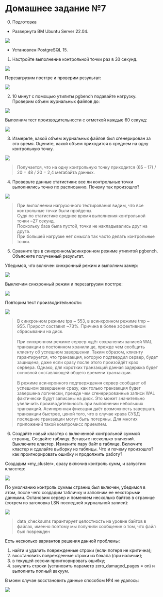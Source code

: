 # Домашнее задание №7
0. Подготовка
- Развернута ВМ Ubuntu Server 22.04.

![](HW7_img/1.png)

- Установлен PostgreSQL 15.
 
1. Настройте выполнение контрольной точки раз в 30 секунд.

![](HW7_img/2.png)

Перезагрузим постгре и проверим результат:

![](HW7_img/3.png)
 
2. 10 минут c помощью утилиты pgbench подавайте нагрузку.
Проверим объем журнальных файлов до:

![](HW7_img/4.png)
 
Выполним тест производительности с отметкой каждые 60 секунд:

![](HW7_img/5.png)

3. Измерьте, какой объем журнальных файлов был сгенерирован за это время. Оцените, какой объем приходится в среднем на одну контрольную точку.

![](HW7_img/6.png)

> Получается, что на одну контрольную точку приходится (65 – 17) / 20 = 48 / 20 = 2,4 мегабайта данных.

4. Проверьте данные статистики: все ли контрольные точки выполнялись точно по расписанию. Почему так произошло?

![](HW7_img/7.png)

> При выполнении нагрузочного тестирования видим, что все контрольные точки были пройдены.
> <br> Судя по статистике среднее время выполнения контрольной точки ~27 секунд.
> <br> Поскольку база была пустой, точки не накладывались друг на друга.
> <br> При большей нагрузке нет смысла так часто делать контрольные точки.

5. Сравните tps в синхронном/асинхронном режиме утилитой pgbench. Объясните полученный результат.

Убедимся, что включен синхронный режим и выполним замер:

![](HW7_img/8.png)

Выключим синхронный режим и перезагрузим постгре:

![](HW7_img/9.png)

Повторим тест производительности:

![](HW7_img/10.png)

> В синхронном режиме tps ~ 553, в асинхронном режиме tmp ~ 955. Прирост составил ~73%. Причина в более эффективном сбрасывании на диск.
> <br>
> <br> При синхронном режиме сервер ждёт сохранения записей WAL транзакции в постоянном хранилище, прежде чем сообщить клиенту об успешном завершении. Таким образом, клиенту гарантируется, что транзакция, которую подтвердил сервер, будет защищена, даже если сразу после этого произойдёт крах сервера. Однако, для коротких транзакций данная задержка будет основной составляющей общего времени транзакции.
> <br> 
> <br> В режиме асинхронного подтверждения сервер сообщает об успешном завершении сразу, как только транзакция будет завершена логически, прежде чем сгенерированные записи WAL фактически будут записаны на диск. Это может значительно увеличить производительность при выполнении небольших транзакций. Асинхронная фиксация даёт возможность завершать транзакции быстрее, ценой того, что в случае краха СУБД последние транзакции могут быть потеряны. Для многих приложений такой компромисс приемлем.

6. Создайте новый кластер с включенной контрольной суммой страниц. Создайте таблицу. Вставьте несколько значений. Выключите кластер. Измените пару байт в таблице. Включите кластер и сделайте выборку из таблицы. Что и почему произошло? как проигнорировать ошибку и продолжить работу?

Создадим «my_cluster», сразу включив контроль сумм, и запустим класстер:

![](HW7_img/11.png)

По умолчанию контроль суммы страниц был включен, убедимся в этом, после чего создадим табличку и заполним ее некоторыми данными. Остановим сервер и поменяем несколько байтов в странице (сотрем из заголовка LSN последней журнальной записи):

![](HW7_img/12.png)

> data_checksums гарантирует целостность на уровне байтов в файлах, именно поэтому мы получили сообщение о том, что файл был поврежден

Есть несколько вариантов решения данной проблемы:
1. найти и удалить поврежденные строки (если потеря не критична);
2. восстановить поврежденные строки из бэкапа (при наличии);
3. в текущей сессии проигнорировать ошибку;
4. занулить строки (установить параметр zero_damaged_pages = on) и выполнить полный вакуум.

В моем случае восстановить данные способом №4 не удалось: 

![](HW7_img/13.png)
